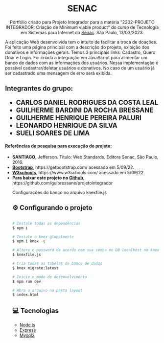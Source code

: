 
<h1 align="center">SENAC</h1>
<p align="center">Portfólio criado para Projeto Integrador para a matéria "2202-PROJETO INTEGRADOR: Criação de Minimum viable product" do curso de Tecnologia em Sistemas para Internet do <a href="https://ead.senac.br/">Senac</a>. São Paulo, 13/03/2023.</p>

<p>A aplicação Web desenvolvida tem o intuito de facilitar a troca de doações. Foi feito uma página principal com a descrição do projeto, exibição dos donativos e informações gerais. Temos 3 principais links: Cadastro, Quero Doar e Login. Foi criada a integração em JavaScript para alimentar um banco de dados com as informações dos usuários. Nessa implementação é possível cadastrar/deletar usuários e donativos. No caso de um usuário já ser cadastrado uma mensagem de erro será exibida.</p>

<h2>Integrantes do grupo:
<ul>
    <li>CARLOS DANIEL RODRIGUES DA COSTA LEAL</li>
    <li>GUILHERME BARDINI DA ROCHA BRESSANE</li>
    <li>GUILHERME HENRIQUE PEREIRA PALURI</li>
    <li>LEONARDO HENRIQUE DA SILVA</li>
    <li>SUELI SOARES DE LIMA</li>
</ul>

<h4>Referências de pesquisa para execução do projeto:</h4>
          <ul>
          <li><strong>SANTIAGO</strong>, Jefferson. Título: Web Standards. Editora Senac, São Paulo, 2016.</li>
          <li><strong><a href="https://getbootstrap.com/">Bootstrap</a></strong>, https://getbootstrap.com/ acessado em 5/09/22.</li>
          <li><strong><a href="https://www.w3schools.com/">W3schools</a></strong>, https://www.w3schools.com/ acessado em 5/09/22.</li>
          <li><strong>Para baixar este projeto no <a href="https://github.com/guibressane/projetointegrador">Github</a></strong>, https://github.com/guibressane/projetointegrador</li>

Configurações do banco no arquivo knexfile.js

## :gear: Configurando o projeto 
```bash

# Instale todas as dependências
$ npm i

# Instale o knex globalmente
$ npm i knex -g

# Altere o password de acordo com sua senha no DB localhost no knexfile
$ knexfile.js

# Cria todas as tabelas do banco de dados
$ knex migrate:latest

# Inicie o modo de desenvolvimento
$ npm run dev

# Abra o arquivo na pasta layout
$ index.html
```

## :computer: Tecnologias

- [Node.js](https://nodejs.org/en/)
- [Express](https://www.npmjs.com/package/express) 
- [Mysql2](https://www.npmjs.com/package/mysql2)
